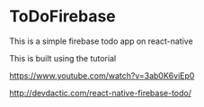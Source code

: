 # ToDoFirebase

This is a simple firebase todo app on react-native

This is built using the tutorial

https://www.youtube.com/watch?v=3ab0K6viEp0

http://devdactic.com/react-native-firebase-todo/
